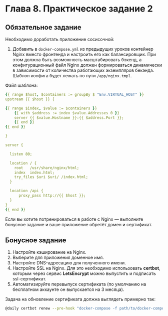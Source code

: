 # Глава 8. Практическое задание 2

## Обязательное задание
Необходимо доработать приложение сосисочной:  
1) Добавить в `docker-compose.yml` из предыдущих уроков контейнер Nginx вместо фронтенда и настроить его как балансировщик. При этом должна быть возможность масштабировать бэкенд, а конфигурационный файл Nginx должен формироваться динамически в зависимости от количества работающих экземпляров бекэнда. Шаблон конфига будет лежать по пути `/app/nginx.tmpl`.  

Файл шаблона:
```yaml
{{ range $host, $containers := groupBy $ "Env.VIRTUAL_HOST" }}
upstream {{ $host }} {

{{ range $index, $value := $containers }}
    {{ with $address := index $value.Addresses 0 }}
    server {{ $value.Hostname }}:{{ $address.Port }};
    {{ end }}
{{ end }}

}

server {

  listen 80;

  location / {
    root   /usr/share/nginx/html;
    index  index.html;
    try_files $uri $uri/ /index.html;
  }

  location /api {
      proxy_pass http://{{ $host }};
  }
}
{{ end }} 
```

Если вы хотите потренироваться в работе с Nginx — выполните бонусное задание и ваше приложение обретёт домен и сертификат.  

## **Бонусное задание**
1) Настройте кэширование на Nginx.
2) Выберите для приложения доменное имя.
3) Настройте DNS-адресацию для полученного имени.
4) Настройте SSL на Nginx. Для это необходимо использовать **certbot**, которым через сервис **LetsEncrypt** можно выпустить и подписать ssl-сертификат.
5) Автоматизируйте перевыпуск сертификата (по умолчанию на бесплатном аккаунте он выпускается на 3 месяца).  

Задача на обновление сертификата должна выглядеть примерно так:
```bash
@daily certbot renew --pre-hook "docker-compose -f path/to/docker-compose.yml down" --post-hook "docker-compose -f path/to/docker-compose.yml up -d"
```
